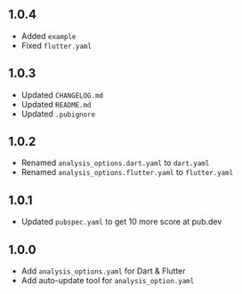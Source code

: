 ## 1.0.4
- Added `example`
- Fixed `flutter.yaml`

## 1.0.3
- Updated `CHANGELOG.md`
- Updated `README.md`
- Updated `.pubignore`

## 1.0.2
- Renamed `analysis_options.dart.yaml` to `dart.yaml`
- Renamed `analysis_options.flutter.yaml` to `flutter.yaml`

## 1.0.1
- Updated `pubspec.yaml` to get 10 more score at pub.dev

## 1.0.0 

- Add `analysis_options.yaml` for Dart & Flutter
- Add auto-update tool for `analysis_option.yaml`
